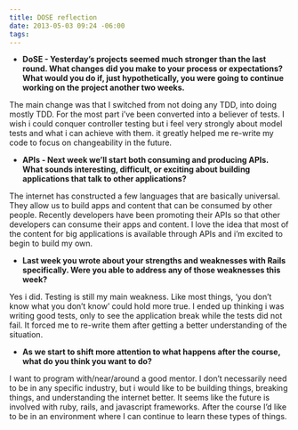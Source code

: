 ```yaml
---
title: DOSE reflection
date: 2013-05-03 09:24 -06:00
tags:
---
```


- __DoSE - Yesterday’s projects seemed much stronger than the last round. What changes did you make to your process or expectations? What would you do if, just hypothetically, you were going to continue working on the project another two weeks.__

The main change was that I switched from not doing any TDD, into doing mostly TDD. For the most part i’ve been converted into a believer of tests. I wish i could conquer controller testing but i feel very strongly about model tests and what i can achieve with them. it greatly helped me re-write my code to focus on changeability in the future.  

- __APIs - Next week we’ll start both consuming and producing APIs. What sounds interesting, difficult, or exciting about building applications that talk to other applications?__

The internet has constructed a few languages that are basically universal. They allow us to build apps and content that can be consumed by other people. Recently developers have been promoting their APIs so that other developers can consume their apps and content. I love the idea that most of the content for big applications is available through APIs and i’m excited to begin to build my own.  

- __Last week you wrote about your strengths and weaknesses with Rails specifically. Were you able to address any of those weaknesses this week?__

Yes i did. Testing is still my main weakness. Like most things, ‘you don’t know what you don’t know’ could hold more true. I ended up thinking i was writing good tests, only to see the application break while the tests did not fail. It forced me to re-write them after getting a better understanding of the situation. 

- __As we start to shift more attention to what happens after the course, what do you think you want to do?__

I want to program with/near/around a good mentor. I don’t necessarily need to be in any specific industry, but i would like to be building things, breaking things, and understanding the internet better. It seems like the future is involved with ruby, rails, and javascript frameworks. After the course I’d like to be in an environment where I can continue to learn these types of things. 
